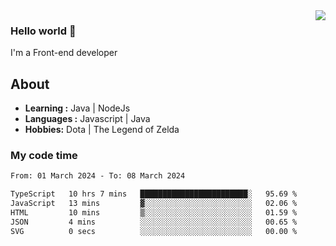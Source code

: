 <img align='right' src="https://github-readme-stats.vercel.app/api?username=jumodada&show_icons=true&theme=vue">

### Hello world 👋

I'm a Front-end developer 
    
## About
-  **Learning :** Java | NodeJs
-  **Languages :** Javascript | Java
-  **Hobbies:** Dota | The Legend of Zelda

### My code time

<!--START_SECTION:waka-->

```txt
From: 01 March 2024 - To: 08 March 2024

TypeScript   10 hrs 7 mins   ████████████████████████░   95.69 %
JavaScript   13 mins         ▓░░░░░░░░░░░░░░░░░░░░░░░░   02.06 %
HTML         10 mins         ▒░░░░░░░░░░░░░░░░░░░░░░░░   01.59 %
JSON         4 mins          ░░░░░░░░░░░░░░░░░░░░░░░░░   00.65 %
SVG          0 secs          ░░░░░░░░░░░░░░░░░░░░░░░░░   00.00 %
```

<!--END_SECTION:waka-->
